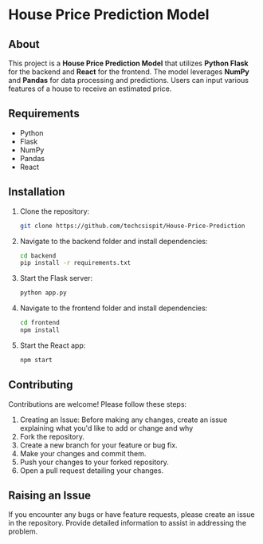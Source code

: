 # House Price Prediction Model

## About
This project is a **House Price Prediction Model** that utilizes **Python Flask** for the backend and **React** for the frontend. The model leverages **NumPy** and **Pandas** for data processing and predictions. Users can input various features of a house to receive an estimated price.

## Requirements
- Python
- Flask
- NumPy
- Pandas
- React

## Installation
1. Clone the repository:
   ```bash
   git clone https://github.com/techcsispit/House-Price-Prediction
   ```
2. Navigate to the backend folder and install dependencies:
   ```bash
   cd backend
   pip install -r requirements.txt
   ```
3. Start the Flask server:
   ```bash
   python app.py
   ```
4. Navigate to the frontend folder and install dependencies:
   ```bash
   cd frontend
   npm install
   ```
5. Start the React app:
   ```bash
   npm start
   ```

## Contributing
Contributions are welcome! Please follow these steps:
   1. Creating an Issue: Before making any changes, create an issue explaining what you'd like to add or change and why
   2. Fork the repository.
   3. Create a new branch for your feature or bug fix.
   4. Make your changes and commit them.
   5. Push your changes to your forked repository.
   6. Open a pull request detailing your changes.

## Raising an Issue
If you encounter any bugs or have feature requests, please create an issue in the repository. Provide detailed information to assist in addressing the problem.
